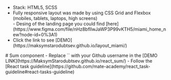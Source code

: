 <ul>
<li>Stack: HTML5, SCSS</li>
<li>Fully responsive layout was made by using CSS Grid and Flexbox (mobiles, tablets, laptops, high screens)</li>
- Desing of the landing page you could find [here](https://www.figma.com/file/nHz8bflIwJaWP3P99vKTH5/miami_home_new?node-id=0%3A1)
<li>Click the link to see [DEMO](https://maksymstarodubtsev.github.io/layout_miami/)</li>
</ul>
# Sum component
- Replace `<your_account>` with your Github username in the [DEMO LINK](https://MaksymStarodubtsev.github.io/react_sum/)
- Follow the [React task guideline](https://github.com/mate-academy/react_task-guideline#react-tasks-guideline)
